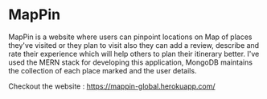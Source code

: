 # MapPin
MapPin is a website where users can pinpoint locations on Map of places they've visited or they plan to visit also they can add a review,
describe and rate their experience which will help others to plan their itinerary better.
I've used the MERN stack for developing this application, MongoDB maintains the collection of each place marked and the user details.

Checkout the website : https://mappin-global.herokuapp.com/
